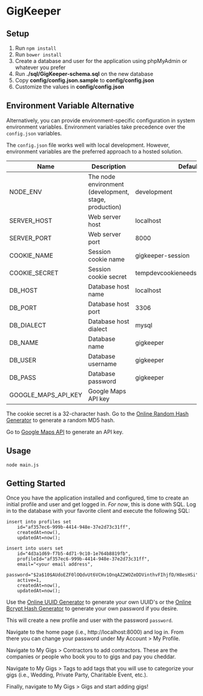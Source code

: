 # GigKeeper

## Setup

1. Run `npm install`
1. Run `bower install`
1. Create a database and user for the application using phpMyAdmin or whatever you prefer
1. Run **./sql/GigKeeper-schema.sql** on the new database
1. Copy **config/config.json.sample** to **config/config.json**
1. Customize the values in **config/config.json**

## Environment Variable Alternative

Alternatively, you can provide environment-specific configuration in system environment variables. Environment variables take precedence over the `config.json` variables.

The `config.json` file works well with local development. However, environment variables are the preferred approach to a hosted solution.

<table>
<thead>
<tr><th>Name</th><th>Description</th><th>Default</th></tr>
</thead>
<tbody>
<tr><td>NODE_ENV</td><td>The node environment (development, stage, production)</td><td>development</td></tr>
<tr><td>SERVER_HOST</td><td>Web server host</td><td>localhost</td></tr>
<tr><td>SERVER_PORT</td><td>Web server port</td><td>8000</td></tr>
<tr><td>COOKIE_NAME</td><td>Session cookie name</td><td>gigkeeper-session</td></tr>
<tr><td>COOKIE_SECRET</td><td>Session cookie secret</td><td>tempdevcookieneedstobecreated123</td></tr>
<tr><td>DB_HOST</td><td>Database host name</td><td>localhost</td></tr>
<tr><td>DB_PORT</td><td>Database host port</td><td>3306</td></tr>
<tr><td>DB_DIALECT</td><td>Database host dialect</td><td>mysql</td></tr>
<tr><td>DB_NAME</td><td>Database name</td><td>gigkeeper</td></tr>
<tr><td>DB_USER</td><td>Database username</td><td>gigkeeper</td></tr>
<tr><td>DB_PASS</td><td>Database password</td><td>gigkeeper</td></tr>
<tr><td>GOOGLE_MAPS_API_KEY</td><td>Google Maps API key</td><td></td></tr>
</tbody>
</table>

The cookie secret is a 32-character hash. Go to the [Online Random Hash Generator](http://md5.my-addr.com/online_random_md5_hash_generator-and-md5_random_hash.php) to generate a random MD5 hash.

Go to [Google Maps API](https://developers.google.com/maps/documentation/javascript/get-api-key) to generate an API key.

## Usage

```node main.js```

## Getting Started

Once you have the application installed and configured, time to create an initial profile and user and get logged in. _For now_, this is done with SQL. Log in to the database with your favorite client and execute the following SQL:

```
insert into profiles set
    id="af357ec6-999b-4414-948e-37e2d73c31ff",
    createdAt=now(),
    updatedAt=now();
    
insert into users set
    id="4d3a1d69-f7b5-4d71-9c10-1e764b8819fb",
    profileId="af357ec6-999b-4414-948e-37e2d73c31ff",
    email="<your email address",
    password="$2a$10$AUdoEZF0lOQdvUt6VCHv1OnqAZ2WOZeDDVinthvFIhjfD/H8esHSi",
    active=1,
    createdAt=now(),
    updatedAt=now();
```

Use the [Online UUID Generator](https://www.uuidgenerator.net/) to generate your own UUID's or the [Online Bcrypt Hash Generator](http://bcrypthashgenerator.apphb.com/) to generate your own password if you desire.

This will create a new profile and user with the password `password`.

Navigate to the home page (i.e., http://localhost:8000) and log in. From there you can change your password under My Account > My Profile.

Navigate to My Gigs > Contractors to add contractors. These are the companies or people who book you to to gigs and pay you cheddar.

Navigate to My Gigs > Tags to add tags that you will use to categorize your gigs (i.e., Wedding, Private Party, Charitable Event, etc.).

Finally, navigate to My Gigs > Gigs and start adding gigs!
